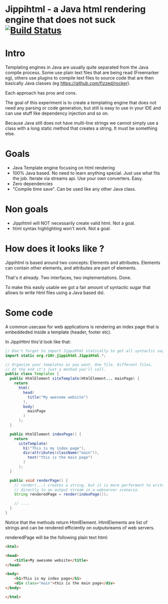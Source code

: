 # Jippihtml - a Java html rendering engine that does not suck [![Build Status](https://api.travis-ci.org/r10r-org/jippihtml.svg)](https://travis-ci.org/r10r-org/jippihtml)

# Intro

Templating engines in Java are usually quite separated from the Java compile
process. Some use plain text files that are being read (Freemarker eg), others
use plugins to compile text files to source code that are then basically Java
classes (eg https://github.com/fizzed/rocker).

Each approach has pros and cons.

The goal of this experiment is to create a templating engine that does not need
any parsing or code generation, but still is easy to use in your IDE and can
use stuff like dependency injection and so on.

Because Java still does not have multi-line strings we cannot simply use
a class with a long static method that creates a string. It must be something else.

# Goals

 - Java Template engine focusing on html rendering 
 - 100% Java based. No need to learn anything special. Just use
   what fits the job. Iterate via streams api. Use your own converters. Easy.
 - Zero dependencies
 - "Compile time save". Can be used like any other Java class.

# Non goals

 - Jippihtml will NOT necessarily create valid html. Not a goal.
 - html syntax highlighting won't work. Not a goal.

# How does it looks like ?

Jippihtml is based around two concepts: Elements and attributes. Elements can
contain other elements, and attributes are part of elements.

That's it already. Two interfaces, two implementations. Done.

To make this easily usable we got a fair amount of syntactic sugar that
allows to write html files using a Java based dsl.

# Some code

A common usecase for web applications is rendering an index page that is embeddeded
inside a template (header, footer etc).

In JippiHtml this'd look like that:

```java
// Don't forget to import JippiHtml statically to get all syntactic sugar
import static org.r10r.jippihtml.JippiHtml.*;

// Organize your templates as you want. One file. Different files.
// At the end it's just a method you'll call.
public class Templates {
  public HtmlElement siteTemplate(HtmlElement... mainPage) {
    return 
      html(
        head(
          title("My awesome website")
        ),
        body(
          mainPage
        )
      );
  }

  public HtmlElement indexPage() {
    return 
      siteTemplate(
        h1("This is my index page"),
        div(attributes(className("main")),
          text("this is the main page")
        )
      );
  }

  public void renderPage() {
    // render(...) creates a string, but it is more performant to write
    // directly to an output stream in a webserver scenario.
    String renderedPage = render(indexPage());

    // ....
  }
}
 ```

Notice that the methods return HtmlElement. HtmlElements are list of strings
and can be rendered efficiently on outputsreams of web servers.


renderedPage will be the following plain text html:

```html
<html>

<head>
    <title>My awesome website</title>
</head>

<body>
    <h1>This is my index page</h1>
    <div class="main">this is the main page</div>
</body>

</html>
```






 

